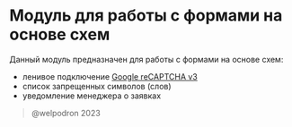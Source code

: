 # Модуль для работы с формами на основе схем 

Данный модуль предназначен для работы с формами на основе схем:
- ленивое подключение [Google reCAPTCHA v3](https://developers.google.com/recaptcha/docs/v3)
- cписок запрещенных символов (слов)
- уведомление менеджера о заявках

> @welpodron 2023
